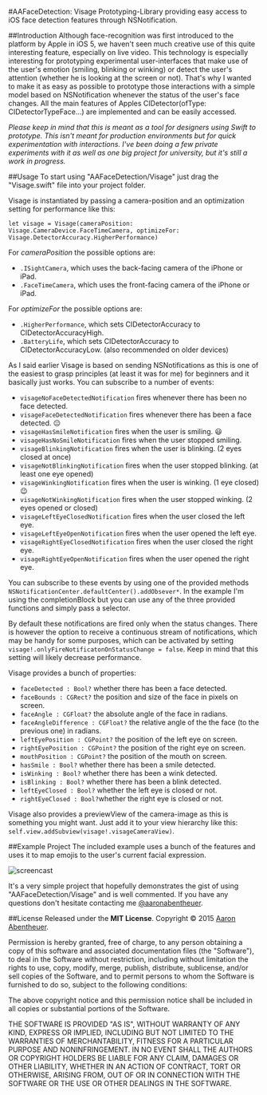 #AAFaceDetection: Visage
Prototyping-Library providing easy access to iOS face detection features through NSNotification.

##Introduction
Although face-recognition was first introduced to the platform by Apple in iOS 5, we haven't seen much creative use of this quite interesting feature, especially on live video. This technology is especially interesting for prototyping experimental user-interfaces that make use of the user's emotion (smiling, blinking or winking) or detect the user's attention (whether he is looking at the screen or not). That's why I wanted to make it as easy as possible to prototype those interactions with a simple model based on NSNotification whenever the status of the user's face changes. All the main features of Apples CIDetector(ofType: CIDetectorTypeFace…) are implemented and can be easily accessed.

*Please keep in mind that this is meant as a tool for designers using Swift to prototype. This isn't meant for production environments but for quick experimentation with interactions. I've been doing a few private experiments with it as well as one big project for university, but it's still a work in progress.*

##Usage
To start using "AAFaceDetection/Visage" just drag the "Visage.swift" file into your project folder.

Visage is instantiated by passing a camera-position and an optimization setting for performance like this:
```
let visage = Visage(cameraPosition: Visage.CameraDevice.FaceTimeCamera, optimizeFor: Visage.DetectorAccuracy.HigherPerformance)
```

For *cameraPosition* the possible options are:
* `.ISightCamera`, which uses the back-facing camera of the iPhone or iPad.
* `.FaceTimeCamera`, which uses the front-facing camera of the iPhone or iPad.

For *optimizeFor* the possible options are:
* `.HigherPerformance`, which sets CIDetectorAccuracy to CIDetectorAccuracyHigh.
* `.BatteryLife`, which sets CIDetectorAccuracy to CIDetectorAccuracyLow. (also recommended on older devices)

As I said earlier Visage is based on sending NSNotifications as this is one of the easiest to grasp principles (at least it was for me) for beginners and it basically just works. You can subscribe to a number of events:

* `visageNoFaceDetectedNotification` fires whenever there has been no face detected.
* `visageFaceDetectedNotification` fires whenever there has been a face detected. 😐
* `visageHasSmileNotification` fires when the user is smiling. 😃
* `visageHasNoSmileNotification` fires when the user stopped smiling.
* `visageBlinkingNotification` fires when the user is blinking. (2 eyes closed at once)
* `visageNotBlinkingNotification` fires when the user stopped blinking. (at least one eye opened)
* `visageWinkingNotification` fires when the user is winking. (1 eye closed) 😉
* `visageNotWinkingNotification` fires when the user stopped winking. (2 eyes opened or closed)
* `visageLeftEyeClosedNotification` fires when the user closed the left eye.
* `visageLeftEyeOpenNotification` fires when the user opened the left eye.
* `visageRightEyeClosedNotification` fires when the user closed the right eye.
* `visageRightEyeOpenNotification` fires when the user opened the right eye.

You can subscribe to these events by using one of the provided methods `NSNotificationCenter.defaultCenter().addObsever*`. In the example I'm using the completionBlock but you can use any of the three provided functions and simply pass a selector.

By default these notifications are fired only when the status changes. There is however the option to receive a continuous stream of notifications, which may be handy for some purposes, which can be activated by setting `        visage!.onlyFireNotificatonOnStatusChange = false`. 
Keep in mind that this setting will likely decrease performance.

Visage provides a bunch of properties:
* `faceDetected : Bool?` whether there has been a face detected.
* `faceBounds : CGRect?` the position and size of the face in pixels on screen.
* `faceAngle : CGFloat?` the absolute angle of the face in radians.
* `faceAngleDifference : CGFloat?` the relative angle of the the face (to the previous one) in radians.
* `leftEyePosition : CGPoint?` the position of the left eye on screen.
* `rightEyePosition : CGPoint?` the position of the right eye on screen.
* `mouthPosition : CGPoint?` the position of the mouth on screen.
* `hasSmile : Bool?` whether there has been a smile detected.
* `isWinking : Bool?` whether there has been a wink detected.
* `isBlinking : Bool?` whether there has been a blink detected.
* `leftEyeClosed : Bool?` whether the left eye is closed or not.
* `rightEyeClosed : Bool?`whether the right eye is closed or not.

Visage also provides a previewView of the camera-image as this is something you might want.
Just add it to your view hierarchy like this: `self.view.addSubview(visage!.visageCameraView)`.

##Example Project
The included example uses a bunch of the features and uses it to map emojis to the user's current facial expression.

![screencast](https://github.com/aaronabentheuer/AAFaceDetection/blob/master/screencast.gif)

It's a very simple project that hopefully demonstrates the gist of using "AAFaceDetection/Visage" and is well commented. If you have any questions don't hesitate contacting me [@aaronabentheuer](http://www.twitter.com/aaronabentheuer).

##License
Released under the **MIT License**.
Copyright © 2015 [Aaron Abentheuer](http://www.aaronabentheuer.com).

Permission is hereby granted, free of charge, to any person obtaining a copy of this software and associated documentation files (the "Software"), to deal in the Software without restriction, including without limitation the rights to use, copy, modify, merge, publish, distribute, sublicense, and/or sell copies of the Software, and to permit persons to whom the Software is furnished to do so, subject to the following conditions:

The above copyright notice and this permission notice shall be included in all copies or substantial portions of the Software.

THE SOFTWARE IS PROVIDED "AS IS", WITHOUT WARRANTY OF ANY KIND, EXPRESS OR IMPLIED, INCLUDING BUT NOT LIMITED TO THE WARRANTIES OF MERCHANTABILITY, FITNESS FOR A PARTICULAR PURPOSE AND NONINFRINGEMENT. IN NO EVENT SHALL THE AUTHORS OR COPYRIGHT HOLDERS BE LIABLE FOR ANY CLAIM, DAMAGES OR OTHER LIABILITY, WHETHER IN AN ACTION OF CONTRACT, TORT OR OTHERWISE, ARISING FROM, OUT OF OR IN CONNECTION WITH THE SOFTWARE OR THE USE OR OTHER DEALINGS IN THE SOFTWARE.
